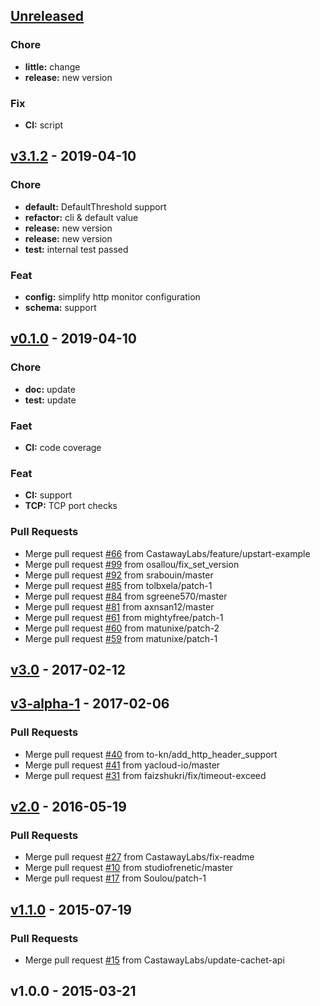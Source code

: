 <a name="unreleased"></a>
## [Unreleased]

### Chore
- **little:** change
- **release:** new version

### Fix
- **CI:** script


<a name="v3.1.2"></a>
## [v3.1.2] - 2019-04-10
### Chore
- **default:** DefaultThreshold support
- **refactor:** cli & default value
- **release:** new version
- **release:** new version
- **test:** internal test passed

### Feat
- **config:** simplify http monitor configuration
- **schema:** support


<a name="v0.1.0"></a>
## [v0.1.0] - 2019-04-10
### Chore
- **doc:** update
- **test:** update

### Faet
- **CI:** code coverage

### Feat
- **CI:** support
- **TCP:** TCP port checks

### Pull Requests
- Merge pull request [#66](https://github.com/Soontao/cachet-monitor/issues/66) from CastawayLabs/feature/upstart-example
- Merge pull request [#99](https://github.com/Soontao/cachet-monitor/issues/99) from osallou/fix_set_version
- Merge pull request [#92](https://github.com/Soontao/cachet-monitor/issues/92) from srabouin/master
- Merge pull request [#85](https://github.com/Soontao/cachet-monitor/issues/85) from tolbxela/patch-1
- Merge pull request [#84](https://github.com/Soontao/cachet-monitor/issues/84) from sgreene570/master
- Merge pull request [#81](https://github.com/Soontao/cachet-monitor/issues/81) from axnsan12/master
- Merge pull request [#61](https://github.com/Soontao/cachet-monitor/issues/61) from mightyfree/patch-1
- Merge pull request [#60](https://github.com/Soontao/cachet-monitor/issues/60) from matunixe/patch-2
- Merge pull request [#59](https://github.com/Soontao/cachet-monitor/issues/59) from matunixe/patch-1


<a name="v3.0"></a>
## [v3.0] - 2017-02-12

<a name="v3-alpha-1"></a>
## [v3-alpha-1] - 2017-02-06
### Pull Requests
- Merge pull request [#40](https://github.com/Soontao/cachet-monitor/issues/40) from to-kn/add_http_header_support
- Merge pull request [#41](https://github.com/Soontao/cachet-monitor/issues/41) from yacloud-io/master
- Merge pull request [#31](https://github.com/Soontao/cachet-monitor/issues/31) from faizshukri/fix/timeout-exceed


<a name="v2.0"></a>
## [v2.0] - 2016-05-19
### Pull Requests
- Merge pull request [#27](https://github.com/Soontao/cachet-monitor/issues/27) from CastawayLabs/fix-readme
- Merge pull request [#10](https://github.com/Soontao/cachet-monitor/issues/10) from studiofrenetic/master
- Merge pull request [#17](https://github.com/Soontao/cachet-monitor/issues/17) from Soulou/patch-1


<a name="v1.1.0"></a>
## [v1.1.0] - 2015-07-19
### Pull Requests
- Merge pull request [#15](https://github.com/Soontao/cachet-monitor/issues/15) from CastawayLabs/update-cachet-api


<a name="v1.0.0"></a>
## v1.0.0 - 2015-03-21

[Unreleased]: https://github.com/Soontao/cachet-monitor/compare/v3.1.2...HEAD
[v3.1.2]: https://github.com/Soontao/cachet-monitor/compare/v0.1.0...v3.1.2
[v0.1.0]: https://github.com/Soontao/cachet-monitor/compare/v3.0...v0.1.0
[v3.0]: https://github.com/Soontao/cachet-monitor/compare/v3-alpha-1...v3.0
[v3-alpha-1]: https://github.com/Soontao/cachet-monitor/compare/v2.0...v3-alpha-1
[v2.0]: https://github.com/Soontao/cachet-monitor/compare/v1.1.0...v2.0
[v1.1.0]: https://github.com/Soontao/cachet-monitor/compare/v1.0.0...v1.1.0
